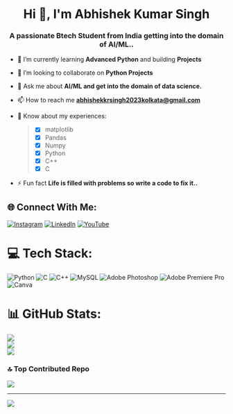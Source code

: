 <h1 align="center">Hi 👋, I'm Abhishek Kumar Singh</h1>
<h3 align="center">A passionate Btech Student from India getting into the domain of AI/ML..</h3>

- 🌱 I’m currently learning **Advanced Python** and building **Projects**

- 👯 I’m looking to collaborate on **Python Projects**

- 💬 Ask me about **AI/ML and get into the domain of data science.**

- 📫 How to reach me **abhishekkrsingh2023kolkata@gmail.com**

- 📄 Know about my experiences:
    > * [x] matplotlib
    > * [x] Pandas
    > * [x] Numpy
    > * [x] Python
    > * [x] C++
    > * [x] C

- ⚡ Fun fact **Life is filled with problems so write a code to fix it..**
## 🌐 Connect With Me:
[![Instagram](https://img.shields.io/badge/Instagram-%23E4405F.svg?logo=Instagram&logoColor=white)](https://instagram.com/abhishek_singh_2138) [![LinkedIn](https://img.shields.io/badge/LinkedIn-%230077B5.svg?logo=linkedin&logoColor=white)](https://linkedin.com/in/abhishek-kumar-singh-a12590231) [![YouTube](https://img.shields.io/badge/YouTube-%23FF0000.svg?logo=YouTube&logoColor=white)](https://youtube.com/@@TechQuesters-Ai) 

# 💻 Tech Stack:
![Python](https://img.shields.io/badge/python-3670A0?style=for-the-badge&logo=python&logoColor=ffdd54)
![C](https://img.shields.io/badge/c-%2300599C.svg?style=for-the-badge&logo=c&logoColor=white) ![C++](https://img.shields.io/badge/c++-%2300599C.svg?style=for-the-badge&logo=c%2B%2B&logoColor=white) ![MySQL](https://img.shields.io/badge/mysql-4479A1.svg?style=for-the-badge&logo=mysql&logoColor=white) ![Adobe Photoshop](https://img.shields.io/badge/adobe%20photoshop-%2331A8FF.svg?style=for-the-badge&logo=adobe%20photoshop&logoColor=white) ![Adobe Premiere Pro](https://img.shields.io/badge/Adobe%20Premiere%20Pro-9999FF.svg?style=for-the-badge&logo=Adobe%20Premiere%20Pro&logoColor=white) ![Canva](https://img.shields.io/badge/Canva-%2300C4CC.svg?style=for-the-badge&logo=Canva&logoColor=white)
# 📊 GitHub Stats:
![](https://github-readme-stats.vercel.app/api?username=Abhishekkrsingh2023&theme=shades-of-purple&hide_border=false&include_all_commits=false&count_private=false)<br/>
![](https://github-readme-streak-stats.herokuapp.com/?user=Abhishekkrsingh2023&theme=shades-of-purple&hide_border=false)<br/>
![](https://github-readme-stats.vercel.app/api/top-langs/?username=Abhishekkrsingh2023&theme=shades-of-purple&hide_border=false&include_all_commits=false&count_private=false&layout=compact)

### 🔝 Top Contributed Repo
![](https://github-contributor-stats.vercel.app/api?username=Abhishekkrsingh2023&limit=5&theme=dark&combine_all_yearly_contributions=true)

---
[![](https://visitcount.itsvg.in/api?id=Abhishekkrsingh2023&icon=0&color=0)](https://visitcount.itsvg.in)

<!-- Proudly created with GPRM ( https://gprm.itsvg.in ) -->